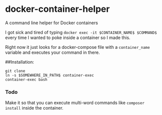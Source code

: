 # docker-container-helper
A command line helper for Docker containers

I got sick and tired of typing `docker exec -it $CONTAINER_NAME$ $COMMAND$` every time I wanted to poke inside a container so I made this. 

Right now it just looks for a docker-compose file with a `container_name` variable and executes your command in there. 

##Installation: 

```
git clone
ln -s $SOMEWHERE_IN_PATH$ container-exec
container-exec bash
```

### Todo

Make it so that you can execute multi-word commands like `composer install` inside the container.
